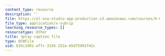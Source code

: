 ```yaml
---
content_type: resource
description: ''
file: https://ol-ocw-studio-app-production.s3.amazonaws.com/courses/9-00sc-introduction-to-psychology-fall-2011/b35c2d01affc3156152ab5d75991f42c_SBrCPDC21f4.srt
file_type: application/x-subrip
learning_resource_types: []
resourcetype: Other
title: 3play caption file
type: OCWFile
uid: b35c2d01-affc-3156-152a-b5d75991f42c
---
```

